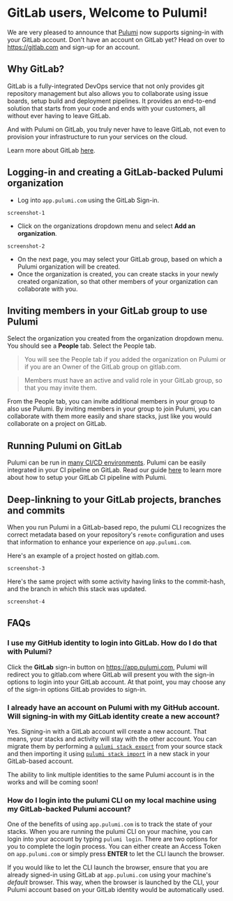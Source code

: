 # GitLab users, Welcome to Pulumi!

We are very pleased to announce that [Pulumi](https://pulumi.io) now supports signing-in with your GitLab account. Don't have an account on GitLab yet? Head on over to https://gitlab.com and sign-up for an account.

## Why GitLab?

GitLab is a fully-integrated DevOps service that not only provides git repository management but also allows you to collaborate using issue boards, setup build and deployment pipelines. It provides an end-to-end solution that starts from your code and ends with your customers, all without ever having to leave GitLab.

And with Pulumi on GitLab, you truly never have to leave GitLab, not even to provision your infrastructure to run your services on the cloud.

Learn more about GitLab [here](https://about.gitlab.com/why/).

## Logging-in and creating a GitLab-backed Pulumi organization

- Log into `app.pulumi.com` using the GitLab Sign-in.

`screenshot-1`

- Click on the organizations dropdown menu and select **Add an organization**.

`screenshot-2`

- On the next page, you may select your GitLab group, based on which a Pulumi organization will be created.
- Once the organization is created, you can create stacks in your newly created organization, so that other members of your organization can collaborate with you.

## Inviting members in your GitLab group to use Pulumi

Select the organization you created from the organization dropdown menu. You should see a **People** tab. Select the People tab.

> You will see the People tab if _you_ added the organization on Pulumi or if you are an Owner of the GitLab group on gitlab.com.

> Members must have an active and valid role in your GitLab group, so that you may invite them.

From the People tab, you can invite additional members in your group to also use Pulumi. By inviting members in your group to join Pulumi, you can collaborate with them more easily and share stacks, just like you would collaborate on a project on GitLab.

## Running Pulumi on GitLab

Pulumi can be run in [many CI/CD environments](https://pulumi.io/reference/cd.html). Pulumi can be easily integrated in your CI pipeline on GitLab. Read our guide [here](https://pulumi.io/reference/cd-gitlab-ci.html) to learn more about how to setup your GitLab CI pipeline with Pulumi.

## Deep-linkning to your GitLab projects, branches and commits

When you run Pulumi in a GitLab-based repo, the pulumi CLI recognizes the correct metadata based on your repository's `remote` configuration and uses that information to enhance your experience on `app.pulumi.com`.

Here's an example of a project hosted on gitlab.com.

`screenshot-3`

Here's the same project with some activity having links to the commit-hash, and the branch in which this stack was updated.

`screenshot-4`

## FAQs

### I use my GitHub identity to login into GitLab. How do I do that with Pulumi?

Click the **GitLab** sign-in button on https://app.pulumi.com, Pulumi will redirect you to gitlab.com where GitLab will present you with the sign-in options to login into your GitLab account. At that point, you may choose any of the sign-in options GitLab provides to sign-in.

### I already have an account on Pulumi with my GitHub account. Will signing-in with my GitLab identity create a new account?

Yes. Signing-in with a GitLab account will create a new account. That means, your stacks and activity will stay with the other account. You can migrate them by performing a [`pulumi stack export`](https://pulumi.io/reference/cli/pulumi_stack_export.html) from your source stack and then importing it using [`pulumi stack import`](https://pulumi.io/reference/cli/pulumi_stack_import.html) in a new stack in your GitLab-based account.

The ability to link multiple identities to the same Pulumi account is in the works and will be coming soon!

### How do I login into the pulumi CLI on my local machine using my GitLab-backed Pulumi account?

One of the benefits of using `app.pulumi.com` is to track the state of your stacks. When you are running the pulumi CLI on your machine, you can login into your account by typing `pulumi login`. There are two options for you to complete the login process. You can either create an Access Token on `app.pulumi.com` or simply press **ENTER** to let the CLI launch the browser. 

If you would like to let the CLI launch the browser, ensure that you are already signed-in using GitLab at `app.pulumi.com` using your machine's _default_ browser. This way, when the browser is launched by the CLI, your Pulumi account based on your GitLab identity would be automatically used.

